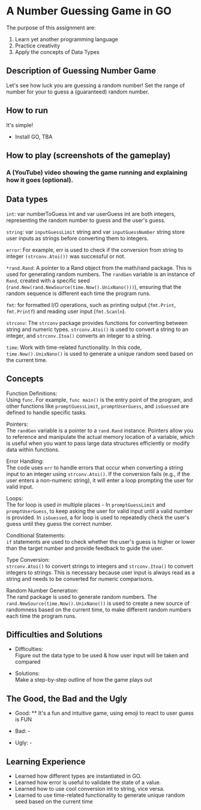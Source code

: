 # A Number Guessing Game in GO 

The purpose of this assignment are:
1. Learn yet another programming language
2. Practice creativity
3. Apply the concepts of  Data Types

## Description of Guessing Number Game
Let's see how luck you are guessing a random number! Set the range of number for your to guess a (guaranteed) random number. 

## How to run
It's simple!
* Install GO, TBA

## How to play (screenshots of the gameplay)

   ### A (YouTube) video showing the game running and explaining how it goes (optional).

## Data types
`int`: var numberToGuess int and var userGuess int are both integers, representing the random number to guess and the user's guess.

`string`: var `inputGuessLimit` string and var `inputGuessNumber` string store user inputs as strings before converting them to integers.

`error`: For example, err is used to check if the conversion from string to integer `(strconv.Atoi())` was successful or not.

`*rand.Rand`: A pointer to a Rand object from the math/rand package. This is used for generating random numbers. The `randGen` variable is an instance of `Rand`, created with a specific seed (`rand.New(rand.NewSource(time.Now().UnixNano()))`), ensuring that the random sequence is different each time the program runs.

`fmt`: for formatted I/O operations, such as printing output (`fmt.Print`, `fmt.Printf`) and reading user input (`fmt.Scanln`).

`strconv`: The `strconv` package provides functions for converting between string and numeric types. `strconv.Atoi()` is used to convert a string to an integer, and `strconv.Itoa()` converts an integer to a string.

`time`: Work with time-related functionality. In this code, `time.Now().UnixNano()` is used to generate a unique random seed based on the current time.

## Concepts 
Function Definitions:   
Using `func`. For example, `func main()` is the entry point of the program, and other functions like `promptGuessLimit`, `promptUserGuess`, and `isGuessed` are defined to handle specific tasks.

Pointers:  
The `randGen` variable is a pointer to a `rand.Rand` instance. Pointers allow you to reference and manipulate the actual memory location of a variable, which is useful when you want to pass large data structures efficiently or modify data within functions.

Error Handling:  
The code uses `err` to handle errors that occur when converting a string input to an integer using `strconv.Atoi()`. If the conversion fails (e.g., if the user enters a non-numeric string), it will enter a loop prompting the user for valid input.

Loops:  
The for loop is used in multiple places - In `promptGuessLimit` and `promptUserGuess`, to keep asking the user for valid input until a valid number is provided.
In `isGuessed`, a for loop is used to repeatedly check the user's guess until they guess the correct number.

Conditional Statements:  
`if` statements are used to check whether the user's guess is higher or lower than the target number and provide feedback to guide the user.

Type Conversion:  
`strconv.Atoi()` to convert strings to integers and `strconv.Itoa()` to convert integers to strings. This is necessary because user input is always read as a string and needs to be converted for numeric comparisons.

Random Number Generation:  
The rand package is used to generate random numbers. The `rand.NewSource(time.Now().UnixNano())` is used to create a new source of randomness based on the current time, to make different random numbers each time the program runs.

## Difficulties and Solutions
* Difficulties:   
Figure out the data type to be used & how user input will be taken and compared
  
* Solutions:  
Make a step-by-step outline of how the game plays out
  
## The Good, the Bad and the Ugly
* Good: 
** It's a fun and intuitive game, using emoji to react to user guess is FUN

* Bad: -

* Ugly: -
  
## Learning Experience
- Learned how different types are instantiated in GO.  
- Learned how error is useful to validate the state of a value.  
- Learned how to use cool conversion int to string, vice versa.  
- Learned to use time-related functionality to generate unique random seed based on the current time


